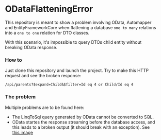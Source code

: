 # ODataFlatteningError
This repository is meant to show a problem involving OData, Automapper and EntityFrameworkCore when flattening a database `one to many` relations into a `one to one` relation for DTO classes.

With this scenario, it's impossible to query DTOs child entity without breaking OData response.

### How to
Just clone this repository and launch the project. Try to make this HTTP request and see the broken response:

`/api/parents?$expand=Child&$filter=Id eq 4 or Child/Id eq 4`


### The problem

Multiple problems are to be found here:
- The LinqToSql query generated by OData cannot be converted to SQL.
- OData startes the response streaming before the database access, and this leads to a broken output (it should break with an exception). See [this image](broken-response.png)

